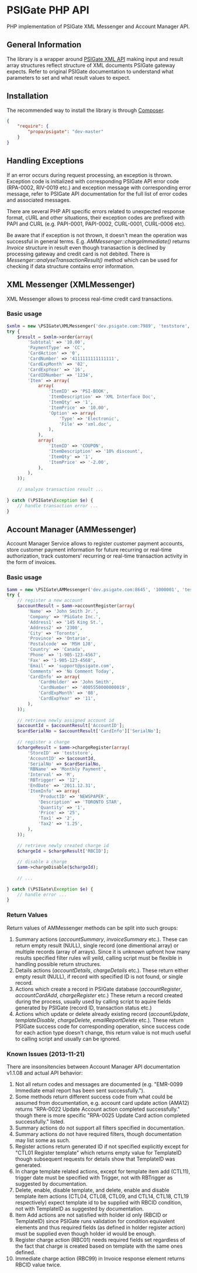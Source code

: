 # PSIGate PHP API

PHP implementation of PSIGate XML Messenger and Account Manager API.

## General Information

The library is a wrapper around [PSIGate XML API](http://psigate.com/pages/techsupport.asp) making input and result array structures reflect
structure of XML documents PSIGate gateway expects. Refer to original PSIGate documentation to understand what parameters to set and what
result values to expect.

## Installation

The recommended way to install the library is through [Composer](https://getcomposer.org).

```json
{
    "require": {
        "propa/psigate": "dev-master"
    }
}
```

## Handling Exceptions

If an error occurs during request processing, an exception is thrown. Exception code is initialized with corresponding
PSIGate API error code (RPA-0002, RIV-0019 etc.) and exception message with corresponding error message, refer to PSIGate
API documentation for the full list of error codes and associated messages.

There are several PHP API specific errors related to unexpected response format, cURL and other situations, their exception codes are
prefixed with PAPI and CURL (e.g. PAPI-0001, PAPI-0002, CURL-0001, CURL-0006 etc).

Be aware that if exception is not thrown, it doesn't mean the operation was successful in general terms. E.g. *AMMessenger::chargeImmediate()*
returns *Invoice* structure in result even though tranasaction is declined by processing gateway and credit card is not debited. There is
*Messenger::analyseTransactionResult()* method which can be used for checking if data structure contains error information. 

## XML Messenger (XMLMessenger)

XML Messenger allows to process real-time credit card transactions.

### Basic usage

```php
$xmlm = new \PSIGate\XMLMessenger('dev.psigate.com:7989', 'teststore', 'psigate1234');
try {
    $result = $xmlm->order(array(
        'Subtotal' => '10.00',
        'PaymentType' => 'CC',
        'CardAction' => '0',
        'CardNumber' => '4111111111111111',
        'CardExpMonth' => '02',
        'CardExpYear' => '16',
        'CardIDNumber' => '1234',
        'Item' => array(
            array(
                'ItemID' => 'PSI-BOOK',
                'ItemDescription' => 'XML Interface Doc',
                'ItemQty' => '1',
                'ItemPrice' => '10.00',
                'Option' => array(
                    'Type' => 'Electronic',
                    'File' => 'xml.doc',
                ),
            ),
            array(
                'ItemID' => 'COUPON',
                'ItemDescription' => '10% discount',
                'ItemQty' => '1',
                'ItemPrice' => '-2.00',
            ),
        ),
    ));
    
    // analyze transaction result ...
    
} catch (\PSIGate\Exception $e) {
    // handle transaction error ...
}
```

## Account Manager (AMMessenger)

Account Manager Service allows to register customer payment accounts, store
customer payment information for future recurring or real-time authorization,
track customers’ recurring or real-time transaction activity in the form of invoices.

### Basic usage

```php
$amm = new \PSIGate\AMMessenger('dev.psigate.com:8645', '1000001', 'teststore', 'testpass');
try {
    // register a new account
    $accountResult = $amm->accountRegister(array(
        'Name' => 'John Smith Jr.',
        'Company' => 'PSiGate Inc.',
        'Address1' => '145 King St.',
        'Address2' => '2300',
        'City' => 'Toronto',
        'Province' => 'Ontario',
        'Postalcode' => 'M5H 1J8',
        'Country' => 'Canada',
        'Phone' => '1-905-123-4567',
        'Fax' => '1-905-123-4568',
        'Email' => 'support@psigate.com',
        'Comments' => 'No Comment Today',
        'CardInfo' => array(
            'CardHolder' => 'John Smith',
            'CardNumber' => '4005550000000019',
            'CardExpMonth' => '08',
            'CardExpYear' => '11',
        ),
    ));
    
    // retrieve newly assigned account id
    $accountId = $accountResult['AccountID'];
    $cardSerialNo = $accountResult['CardInfo']['SerialNo'];
    
    // register a charge
    $chargeResult = $amm->chargeRegister(array(
        'StoreID' => 'teststore',
        'AccountID' => $accountId,
        'SerialNo' => $cardSerialNo,
        'RBName' => 'Monthly Payment',
        'Interval' => 'M',
        'RBTrigger' => '12',
        'EndDate' => '2011.12.31',
        'ItemInfo' => array(
            'ProductID' => 'NEWSPAPER',
            'Description' => 'TORONTO STAR',
            'Quantity' => '1',
            'Price' => '25',
            'Tax1' => '2',
            'Tax2' => '1.25',
        ),
    ));
    
    // retrieve newly created charge id
    $chargeId = $chargeResult['RBCID'];
    
    // disable a charge
    $amm->chargeDisable($chargeId);
    
    // ...
    
} catch (\PSIGate\Exception $e) {
    // handle error ...
}
```

### Return Values

Return values of AMMessenger methods can be split into such groups:

1. Summary actions (*accountSummary*, *invoiceSummary* etc.).
These can return empty result (NULL), single record (one dimentional array) or multiple records (array of arrays). Since it is unknown upfront
how many results specified filter rules will yeild, calling script must be flexible in handling possible return structures.
2. Details actions (*accountDetails*, *chargeDetails* etc.).
These return either empty result (NULL), if record with specified ID is not found, or single record.
3. Actions which create a record in PSIGate database (*accountRegister*, *accountCardAdd*, *chargeRegister* etc.)
These return a record created during the process, usually used by calling script to aquire fields generated by PSIGate (record ID, transaction status etc.)
4. Actions which update or delete already existing record (*accountUpdate*, *templateDisable*, *chargeDelete*, *emailReportDelete* etc.).
These return PSIGate success code for corresponding operation, since success code for each action type doesn't change, this return value
is not much useful to calling script and usually can be ignored.

### Known Issues (2013-11-21)

There are insonsitencies between Account Manager API documentation v1.1.08 and actual API behavior:

1.  Not all return codes and messages are documented (e.g. "EMR-0099 Immediate email report has been sent successfully.").
2.  Some methods return different success code from what could be assumed from documentation, e.g. account card update
    action (AMA12) returns "RPA-0022 Update Account action completed successfully." though there is more specific
    "RPA-0025 Update Card action completed successfully." listed.
3.  Summary actions do not support all filters specified in documentation.
4.  Summary actions do not have required filters, though documentation may list some as such.
5.  Register actions return generated ID if not specified explicitly except for "CTL01 Register template"
    which returns empty value for TemplateID though subsequent requests for details show that TemplateID was generated.
6.  In charge template related actions, except for template item add (CTL11), trigger date must be specified with Trigger,
    not with RBTrigger as suggested by documentation.
7.  Delete, enable, disable template, and delete, enable and disable template item actions (CTL04, CTL08, CTL09,
    and CTL14, CTL18, CTL19 respectively) expect template id to be 
    supplied with RBCID condition, not with TemplateID as suggested by documentation.
8.  Item Add actions are not satisfied with holder id only (RBCID or TemplateID) since PSIGate runs validation
    for condition equivalent elements and thus required fields (as defined in holder register action) must be
    supplied even though holder id would be enough.
9.  Register charge action (RBC01) needs required fields set regardless of the fact that charge is created based on
    template with the same ones defined.
10. Immediate charge action (RBC99) in Invoice response element returns RBCID value twice.
